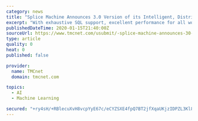 ```yaml
---
category: news
title: "Splice Machine Announces 3.0 Version of its Intelligent, Distributed SQL Data Platform, Available in Q1 2020"
excerpt: "With exhaustive SQL support, excellent performance for all workloads, native machine learning and AI capabilities, and unified deployment on-premise and on the cloud, Splice Machine's intelligent SQL platform is uniquely positioned as the database of choice for application modernization. \"We are excited about Splice Machine's new 3.0 version ..."
publishedDateTime: 2020-01-15T21:40:00Z
sourceUrl: https://www.tmcnet.com/usubmit/-splice-machine-announces-30-version-its-intelligent-distributed-/2020/01/15/9081873.htm
type: article
quality: 0
heat: 0
published: false

provider:
  name: TMCnet
  domain: tmcnet.com

topics:
  - AI
  - Machine Learning

secured: "+ry4sH/+RBlecuXvH8vcpYyE67c/eCYZSXE4fpQ7BT2jfXqaUKjzIDPZL3Kl8oRsMtbo5F/DOUUDiEnH8a5JUjJSWK1DSgfjzI3kiJJkdJFMleok686OpUoLFwVbJiQUs5T9wLPeIHSLwS8ra8AucTAziS6qGZ1zzrmKZLjalJSDs83RGrfkpyypObRl3DPq5+uLhVldcDqZG5zLZSR9/mc45kr0NJhJz1hvH/kTO1W7JGWl/0S5EkYKvBaIL6TG8ycfkT7Irr/AZh4FPl1x74nw12tdxP8p2d4DEB2w5X8=;uAAWJ/K0VqYFWd8gEMCUDA=="
---
```


